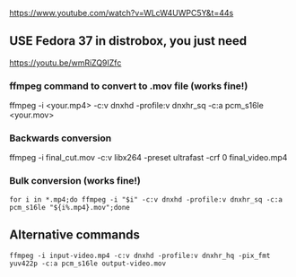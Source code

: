 https://www.youtube.com/watch?v=WLcW4UWPC5Y&t=44s

## USE Fedora 37 in distrobox, you just need
https://youtu.be/wmRiZQ9IZfc


### ffmpeg command to convert to .mov file (works fine!)
ffmpeg -i <your.mp4> -c:v dnxhd -profile:v dnxhr_sq -c:a pcm_s16le <your.mov>

### Backwards conversion
ffmpeg -i final_cut.mov -c:v libx264 -preset ultrafast -crf 0 final_video.mp4

### Bulk conversion (works fine!)
`for i in *.mp4;do ffmpeg -i "$i" -c:v dnxhd -profile:v dnxhr_sq -c:a pcm_s16le "${i%.mp4}.mov";done`


## Alternative commands
`ffmpeg -i input-video.mp4 -c:v dnxhd -profile:v dnxhr_hq -pix_fmt yuv422p -c:a pcm_s16le output-video.mov`
